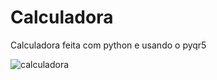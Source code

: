 # Calculadora
Calculadora feita com python e usando o pyqr5


![calculadora](https://user-images.githubusercontent.com/87337106/194578043-468c82e9-63f9-4728-ad39-c2c937006fc1.png)

